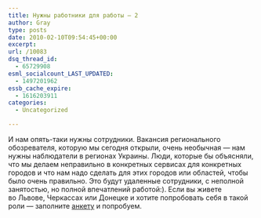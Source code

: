 ```yaml
---
title: Нужны работники для работы — 2
author: Gray
type: posts
date: 2010-02-10T09:54:45+00:00
excerpt:
url: /10083
dsq_thread_id:
  - 65729908
esml_socialcount_LAST_UPDATED:
  - 1497201962
essb_cache_expire:
  - 1616203911
categories:
  - Uncategorized

---
```








И&nbsp;нам <nobr>опять-таки</nobr> нужны сотрудники. Вакансия регионального обозревателя, которую мы&nbsp;сегодня открыли, очень необычная&nbsp;&mdash; нам нужны наблюдатели в&nbsp;регионах Украины. Люди, которые&nbsp;бы объясняли, что мы&nbsp;делаем неправильно в&nbsp;конкретных сервисах для конкретных городов и&nbsp;что нам надо сделать для этих городов или областей, чтобы было очень правильно. Это будут удаленные сотрудники, с&nbsp;неполной занятостью, но&nbsp;полной впечатлений работой:). Если вы&nbsp;живете во&nbsp;Львове, Черкассах или Донецке и&nbsp;хотите попробовать себя в&nbsp;такой роли&nbsp;&mdash; заполните [анкету][1] и&nbsp;попробуем.

 [1]: http://company.yandex.ru/job/vacancies/regional_observer_ukr.xml